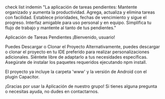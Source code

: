 check list indemin
"La aplicación de tareas pendientes: Mantente organizado y aumenta la productividad. Agrega, actualiza y elimina tareas con facilidad. Establece prioridades, fechas de vencimiento y sigue el progreso. Interfaz amigable para uso personal y en equipo. Simplifica tu flujo de trabajo y mantente al tanto de tus pendientes."

Aplicación de Tareas Pendientes
¡Bienvenido, usuario!

Puedes Descargar o Clonar el Proyecto
Alternativamente, puedes descargar o clonar el proyecto en tu IDE preferido para realizar personalizaciones adicionales. Siéntete libre de adaptarlo a tus necesidades específicas. Asegúrate de instalar los paquetes requeridos ejecutando npm install.

El proyecto ya incluye la carpeta 'www' y la versión de Android con el plugin Capacitor.

¡Gracias por usar la Aplicación de nuestro grupo! Si tienes alguna pregunta o necesitas ayuda, no dudes en contactarnos.
